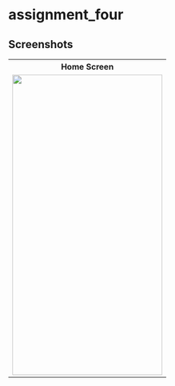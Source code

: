 # assignment_four

## Screenshots
<table style="width:100%">
  <tr>
    <th>Home Screen</th>
  </tr>
  <tr>
    <td><img src="https://github.com/MdAshrafUllah/remote_kitchen/assets/96839511/a9917298-90d1-45ac-afc2-1086c326fe96" width="300" height="600"></td>
  </tr>
</table>
